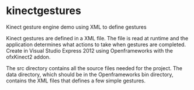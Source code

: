 # kinectgestures
Kinect gesture engine demo using XML to define gestures

Kinect gestures are defined in a XML file.  The file is read at runtime and the application determines what actions to take when gestures are completed.  Create in Visual Studio Express 2012 using Openframeworks with the ofxKinect2 addon.


The src directory contains all the source files needed for the project.  The data directory, which should be in the Openframeworks bin directory, contains the XML files that defines a few simple gestures.
